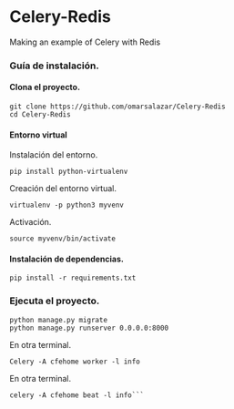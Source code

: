 # Celery-Redis
Making an example of Celery with Redis

### Guía de instalación.

#### Clona el proyecto.
```
git clone https://github.com/omarsalazar/Celery-Redis
cd Celery-Redis
```

#### Entorno virtual

Instalación del entorno.
```
pip install python-virtualenv
```
Creación del entorno virtual.
```
virtualenv -p python3 myvenv
```
Activación.
```
source myvenv/bin/activate
```

#### Instalación de dependencias.
```
pip install -r requirements.txt
```
### Ejecuta el proyecto.
```
python manage.py migrate
python manage.py runserver 0.0.0.0:8000
```

En otra terminal.
```
Celery -A cfehome worker -l info
```
En otra terminal.
```
celery -A cfehome beat -l info```
```
